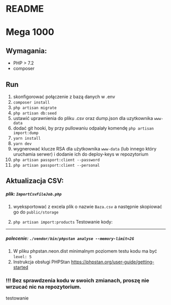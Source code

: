 # README #

Mega 1000
=========

Wymagania:
----------

- PHP > 7.2
- composer

Run
---

1. skonfigorować połączenie z bazą danych w .env
2. `composer install`
3. `php artisan migrate`
4. `php artisan db:seed`
5. ustawić uprawnienia do pliku .csv oraz dump.json dla uzytkownika `www-data`
6. dodać git hooki, by przy pullowaniu odpalały komendę `php artisan import:dump`
7. `yarn install`
8. `yarn dev`
9. wygnerować klucze RSA dla użytkownika `www-data` (lub innego który uruchamia serwer) i dodanie ich do deploy-keys w
   repozytorium
10. `php artisan passport:client --password`
11. `php artisan passport:client --personal`

Aktualizacja CSV:
-----------------

##### plik: `ImportCsvFileJob.php`

1. wyeksportować z excela plik o nazwie `Baza.csv` a następnie skopiować go do `public/storage`

2. `php artisan import:products`
Testowanie kody:
-----------------

##### polecenie: `./vendor/bin/phpstan analyse --memory-limit=2G`

1. W pliku phpstan.neon.dist minimalnym poziomem testu kodu ma być `level: 5`
2. Instrukcja obsługi PHPStan https://phpstan.org/user-guide/getting-started

### !!! Bez sprawdzenia kodu w swoich zmianach, proszę nie wrzucać nic na repozytorium.
testowanie
